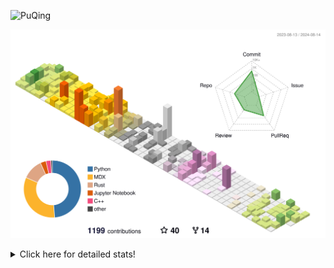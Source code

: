 ![PuQing](https://user-images.githubusercontent.com/27223114/171565019-9a56fae6-b08b-421f-99db-7e830da42371.png)

![](./profile-3d-contrib/profile-season-animate.svg)

<details>
<summary>Click here for detailed stats!</summary>

<!--START_SECTION:waka-->
![Lines of code](https://img.shields.io/badge/From%20Hello%20World%20I%27ve%20Written-1.4%20million%20lines%20of%20code-blue)

**🐱 My GitHub Data** 

> 📦 400.1 kB Used in GitHub's Storage 
 > 
> 🏆 470 Contributions in the Year 2024
 > 
> 🚫 Not Opted to Hire
 > 
> 📜 51 Public Repositories 
 > 
> 🔑 29 Private Repositories 
 > 
**I'm an Early 🐤** 

```text
🌞 Morning                434 commits         █░░░░░░░░░░░░░░░░░░░░░░░░   05.68 % 
🌆 Daytime                3432 commits        ███████████░░░░░░░░░░░░░░   44.92 % 
🌃 Evening                1756 commits        ██████░░░░░░░░░░░░░░░░░░░   22.98 % 
🌙 Night                  2019 commits        ███████░░░░░░░░░░░░░░░░░░   26.42 % 
```


📊 **This Week I Spent My Time On** 

```text
💬 Programming Languages: 
Browsing                 15 hrs 23 mins      █████████░░░░░░░░░░░░░░░░   34.42 % 
Other                    5 hrs 46 mins       ███░░░░░░░░░░░░░░░░░░░░░░   12.90 % 
Python                   5 hrs 20 mins       ███░░░░░░░░░░░░░░░░░░░░░░   11.94 % 
Searching                5 hrs 9 mins        ███░░░░░░░░░░░░░░░░░░░░░░   11.53 % 
GitHubing                3 hrs 59 mins       ██░░░░░░░░░░░░░░░░░░░░░░░   08.94 % 

🔥 Editors: 
Chrome                   27 hrs 48 mins      ████████████████░░░░░░░░░   62.19 % 
VS Code                  13 hrs 26 mins      ████████░░░░░░░░░░░░░░░░░   30.05 % 
Obsidian                 2 hrs 15 mins       █░░░░░░░░░░░░░░░░░░░░░░░░   05.07 % 
fish                     1 hr 12 mins        █░░░░░░░░░░░░░░░░░░░░░░░░   02.70 % 

💻 Operating System: 
Mac                      31 hrs 26 mins      ██████████████████░░░░░░░   70.29 % 
Linux                    9 hrs 37 mins       █████░░░░░░░░░░░░░░░░░░░░   21.51 % 
WSL                      3 hrs 39 mins       ██░░░░░░░░░░░░░░░░░░░░░░░   08.20 % 
```


<!--END_SECTION:waka-->
</details>
